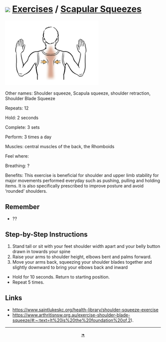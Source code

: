 # [![](https://heretics-sf.github.io/lib/assets/icons/mark-github.svg )](https://github.com/heretics-sf/heretics-sf.github.io/tree/master/sandbox/exercises ) [Exercises]( https://heretics-sf.github.io/sandbox/exercises/readme.html) / [Scapular Squeezes]( https://heretics-sf.github.io/sandbox/exercises/readme.html#scapular-squeezes.md)

<img src=scapular-squeezes.png width=60% >


Other names: Shoulder squeeze, Scapula squeeze, shoulder retraction, Shoulder Blade Squeeze

Repeats: 12

Hold: 2 seconds

Complete: 3 sets

Perform: 3 times a day

Muscles: central muscles of the back, the Rhomboids

Feel where:

Breathing: ?

Benefits: This exercise is beneficial for shoulder and upper limb stability for major movements performed everyday such as pushing, pulling and holding items. It is also specifically prescribed to improve posture and avoid ‘rounded’ shoulders.

## Remember

* ??


## Step-by-Step Instructions

1. Stand tall or sit with your feet shoulder width apart and your belly button drawn in
towards your spine
2. Raise your arms to shoulder height, elbows bent and palms forward.
3. Move your arms back, squeezing your shoulder blades together and slightly downward to bring your elbows back and inward
* Hold for 10 seconds. Return to starting position.
* Repeat 5 times.

## Links

* https://www.saintlukeskc.org/health-library/shoulder-squeeze-exercise
* https://www.arthritisnsw.org.au/exercise-shoulder-blade-squeeze/#:~:text=It%20is%20the%20foundation%20of,2).

***

<center><a href=javascript:window.scrollTo(0,0); class=aDingbat title="Scroll to top" > ❧ </a></center>
